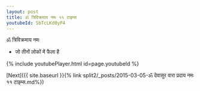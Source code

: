 ```yaml
---
layout: post
title: ॐ त्रिविक्रमाय नमः ११ टाइम्स
youtubeId: SbTcLKd0yP4
---
```

 
 
 ॐ त्रिविक्रमाय नमः  
 
 -  जो तीनों लोकों में फैला है 
 
  
 
  
 
 
 
 
 
 


{% include youtubePlayer.html id=page.youtubeId %}
 
[Next]({{ site.baseurl }}{% link  split2/_posts/2015-03-05-ॐ देवासुर वारा प्रदाय नमः ११ टाइम्स.md%})
 

